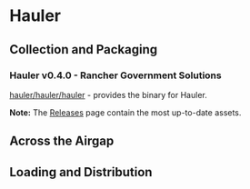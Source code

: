 # Hauler

## Collection and Packaging

### Hauler v0.4.0 - Rancher Government Solutions

[hauler/hauler/hauler](https://rancher-airgap.s3.amazonaws.com/v1.5.1/hauler/hauler/hauler) - provides the binary for Hauler.

**Note:** The [Releases](https://github.com/zackbradys/rancher-airgap/releases) page contain the most up-to-date assets.

## Across the Airgap

## Loading and Distribution